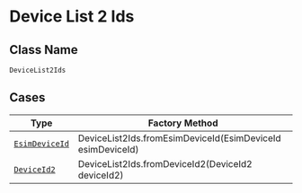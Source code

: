 
# Device List 2 Ids

## Class Name

`DeviceList2Ids`

## Cases

| Type | Factory Method |
|  --- | --- |
| [`EsimDeviceId`](../../../doc/models/esim-device-id.md) | DeviceList2Ids.fromEsimDeviceId(EsimDeviceId esimDeviceId) |
| [`DeviceId2`](../../../doc/models/device-id-2.md) | DeviceList2Ids.fromDeviceId2(DeviceId2 deviceId2) |

